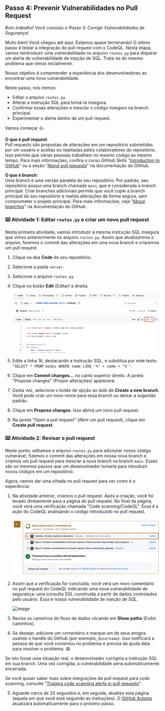 <!--
  <<< Author notes: Step 4 >>>
  Start this step by acknowledging the previous step.
  Define terms and link to docs.github.com.
  TBD-step-4-notes.
-->

## Passo 4: Prevenir Vulnerabilidades no Pull Request

_Bom trabalho! Você concluiu o Passo 3: Corrigir Vulnerabilidades de Segurança!_

Muito bem! Você chegou até aqui. Estamos quase terminando! O último passo é testar a integração do pull request com o CodeQL. Nesta etapa, vamos reintroduzir uma vulnerabilidade no arquivo `routes.py` para disparar um alerta de vulnerabilidade de injeção de SQL. Trata-se do mesmo problema que vimos inicialmente.

Nosso objetivo é compreender a experiência dos desenvolvedores ao encontrar uma nova vulnerabilidade.

Neste passo, nós iremos:
- Editar o arquivo `routes.py`.
- Alterar a instrução SQL para torná-la insegura.
- Confirmar essas alterações e mesclar o código inseguro na branch principal.
- Experimentar o alerta dentro de um pull request.

Vamos começar 👍

**O que é pull request**:  
Pull requests são propostas de alterações em um repositório submetidas por um usuário e aceitas ou rejeitadas pelos colaboradores do repositório. Isso permite que várias pessoas trabalhem no mesmo código ao mesmo tempo. Para mais informações, confira o curso GitHub Skills "[Introduction to GitHub](https://github.com/skills/introduction-to-github)" ou a seção "[About pull requests](https://docs.github.com/en/pull-requests/collaborating-with-pull-requests/proposing-changes-to-your-work-with-pull-requests/about-pull-requests)" na documentação do GitHub.

**O que é branch**:  
Uma branch é uma versão paralela do seu repositório. Por padrão, seu repositório possui uma branch chamada `main`, que é considerada a branch principal. Criar branches adicionais permite que você copie a branch principal do seu repositório e realize alterações de forma segura, sem comprometer o projeto principal. Para mais informações, veja "[About branches](https://docs.github.com/en/pull-requests/collaborating-with-pull-requests/proposing-changes-to-your-work-with-pull-requests/about-branches#)" na documentação do GitHub.

### :keyboard: Atividade 1: Editar `routes.py` e criar um novo pull request

Nesta primeira atividade, vamos introduzir a mesma instrução SQL insegura que vimos anteriormente no arquivo `routes.py`. Assim que atualizarmos o arquivo, faremos o commit das alterações em uma nova branch e criaremos um pull request.

1. Clique na aba **Code** do seu repositório.
2. Selecione a pasta `server`.
3. Selecione o arquivo `routes.py`.
4. Clique no botão **Edit** (Editar) à direita.

   ![edit-button.png](/images/edit-button.png)

5. Edite a linha 16, destacando a instrução SQL, e substitua por este texto:  
   `"SELECT * FROM books WHERE name LIKE '%" + name + "%'"`.
6. Clique em **Commit changes...** no canto superior direito. A janela "Propose changes" (Propor alterações) aparecerá.
7. Desta vez, selecione o botão de opção ao lado de **Create a new branch**. Você pode criar um novo nome para essa branch ou deixar a sugestão padrão.
8. Clique em **Propose changes**. Isso abrirá um novo pull request.
9. Na janela "Open a pull request" (Abrir um pull request), clique em **Create pull request**.

### :keyboard: Atividade 2: Revisar o pull request

Neste ponto, editamos o arquivo `routes.py` para adicionar nosso código vulnerável, fizemos o commit das alterações em nossa nova branch e criamos um pull request para mesclar a nova branch na branch `main`. Esses são os mesmos passos que um desenvolvedor tomaria para introduzir novos códigos em um repositório.

Agora, vamos dar uma olhada no pull request para ver como é a experiência:

1. Na atividade anterior, criamos o pull request. Após a criação, você foi levado diretamente para a página do pull request. No final da página, você verá uma verificação chamada "Code scanning/CodeQL". Essa é a ação do CodeQL analisando o código introduzido no pull request.

   ![pr-panel](/images/pr-panel.png)

2. Assim que a verificação for concluída, você verá um novo comentário no pull request do CodeQL indicando uma nova vulnerabilidade de segurança: uma consulta SQL construída a partir de dados controlados pelo usuário. Essa é nossa vulnerabilidade de injeção de SQL.

   <img width="1180" alt="image" src="https://github.com/leftrightleft/enable-code-scanning/assets/4910518/378bd766-ef61-4619-ab3c-bf2c8d9618d7">

3. Revise os caminhos do fluxo de dados clicando em **Show paths** (Exibir caminhos).
4. Se desejar, adicione um comentário e marque um de seus amigos usando o handle do GitHub (por exemplo, `@username`). Isso notificará a pessoa de que você comentou no problema e precisa da ajuda dela para resolver o problema. 😄

Se isto fosse uma situação real, o desenvolvedor corrigiria a instrução SQL em sua branch. Uma vez corrigida, a vulnerabilidade seria automaticamente encerrada.

Se você quiser saber mais sobre integrações de pull request para code scanning, consulte "[Triaging code scanning alerts in pull requests](https://docs.github.com/en/code-security/code-scanning/automatically-scanning-your-code-for-vulnerabilities-and-errors/triaging-code-scanning-alerts-in-pull-requests)".

5. Aguarde cerca de 20 segundos e, em seguida, atualize esta página (aquela em que você está seguindo as instruções). O [GitHub Actions](https://docs.github.com/en/actions) atualizará automaticamente para o próximo passo.